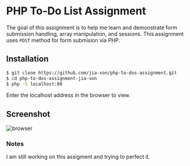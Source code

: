 # PHP To-Do List Assignment

The goal of this assignment is to help me learn and demonstrate form submission handling, array manipulation, and sessions. This assignment uses `POST` method for form submision via PHP.

## Installation

```bash
$ git clone https://github.com/jia-von/php-to-dos-assignment.git
$ cd php-to-dos-assignment-jia-von
$ php -S localhost:80
````
Enter the localhost address in the browser to view.

## Screenshot

![browser](browser.PNG)

### Notes

I am still working on this assigment and trying to perfect it.
